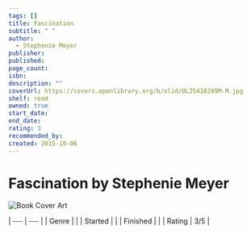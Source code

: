 ```yaml
---
tags: []
title: Fascination
subtitle: " "
author:
  - Stephenie Meyer
publisher: 
published: 
page_count: 
isbn: 
description: ""
coverUrl: https://covers.openlibrary.org/b/olid/OL25418289M-M.jpg
shelf: read
owned: true
start_date: 
end_date: 
rating: 3
recommended_by: 
created: 2015-10-06
---
```


# Fascination by Stephenie Meyer

![Book Cover Art](https://covers.openlibrary.org/b/olid/OL25418289M-M.jpg)


| --- | --- |
| Genre |  |
| Started |  |
| Finished |  |
| Rating | 3/5 |


